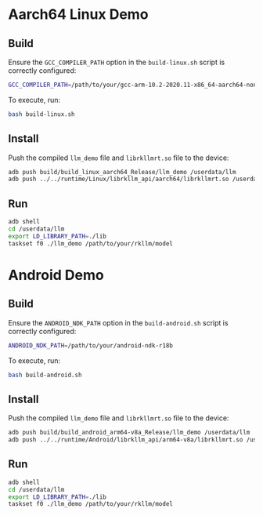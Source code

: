 # Aarch64 Linux Demo
## Build
Ensure the `GCC_COMPILER_PATH` option in the `build-linux.sh` script is correctly configured:
```sh
GCC_COMPILER_PATH=/path/to/your/gcc-arm-10.2-2020.11-x86_64-aarch64-none-linux-gnu/bin/aarch64-none-linux-gnu
```
To execute, run:
```bash
bash build-linux.sh
```

## Install
Push the compiled `llm_demo` file and `librkllmrt.so` file to the device:
```bash
adb push build/build_linux_aarch64_Release/llm_demo /userdata/llm
adb push ../../runtime/Linux/librkllm_api/aarch64/librkllmrt.so /userdata/llm/lib
```

## Run
```bash
adb shell
cd /userdata/llm
export LD_LIBRARY_PATH=./lib
taskset f0 ./llm_demo /path/to/your/rkllm/model
```

# Android Demo
## Build
Ensure the `ANDROID_NDK_PATH` option in the `build-android.sh` script is correctly configured:
```sh
ANDROID_NDK_PATH=/path/to/your/android-ndk-r18b
```
To execute, run:
```bash
bash build-android.sh
```

## Install
Push the compiled `llm_demo` file and `librkllmrt.so` file to the device:
```bash
adb push build/build_android_arm64-v8a_Release/llm_demo /userdata/llm
adb push ../../runtime/Android/librkllm_api/arm64-v8a/librkllmrt.so /userdata/llm/lib
```

## Run
```bash
adb shell
cd /userdata/llm
export LD_LIBRARY_PATH=./lib
taskset f0 ./llm_demo /path/to/your/rkllm/model
```